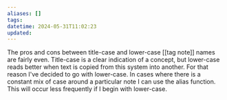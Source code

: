 ```yaml
---
aliases: []
tags: 
datetime: 2024-05-31T11:02:23
updated:
---
```

The pros and cons between title-case and lower-case [[tag note]] names are fairly even. Title-case is a clear indication of a concept, but lower-case reads better when text is copied from this system into another. For that reason I've decided to go with lower-case. In cases where there is a constant mix of case around a particular note I can use the alias function. This will occur less frequently if I begin with lower-case.